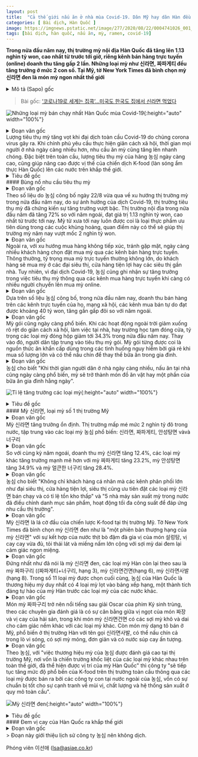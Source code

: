 ```yaml
---
layout: post
title:  "Cả thế giới nấu ăn ở nhà mùa Covid-19. Dân Mỹ hay dân Hàn đều ăn mỳ ở nhà"
categories: [ Bài dịch, Hàn Quốc ]
image: https://imgnews.pstatic.net/image/277/2020/08/22/0004741026_001_20200822093120056.jpg?type=w430
tags: [bài dịch, hàn quốc, nấu ăn, mỳ, ramen, covid-19]
---
```

**Trong nửa đầu năm nay, thị trường mỳ nội địa Hàn Quốc đã tăng lên 1.13 nghìn tỷ won, cao nhất từ trước tới giờ, riêng kênh bán hàng trực tuyến (online) doanh thu tăng gấp 2 lần. Những loại mỳ như 신라면, 짜파게티 đều tăng trưởng ở mức 2 con số. Tại Mỹ, tờ New York Times đã bình chọn mỳ 신라면 đen là món mỳ ngon nhất thế giới**
<details>
  <summary>Mô tả (Sapo) gốc</summary>
  <p>올해 국내 상반기 라면시장 1조1300억 사상 최대, 온라인 매출 2배↑</p>
  <p>신라면, 짜파게티 등 두 자릿수 성장…집콕 확산에 봉지라면 인기</p>
  <p>뉴욕타임즈, 세계서 가장 맛있는 라면으로 '신라면 블랙' 꼽아</p>
</details>

> Bài gốc: [‘코로나19로 세계는 집콕’…미국도 한국도 집에서 신라면 먹었다](https://n.news.naver.com/article/277/0004741026)

![Những loại mỳ bán chạy nhất Hàn Quốc mùa Covid-19](https://imgnews.pstatic.net/image/277/2020/08/22/0004741026_001_20200822093120056.jpg?type=w430){:height="auto" width="100%"}

<details>
  <summary>Đoạn văn gốc</summary>
  <p>[아시아경제 이선애 기자] 신종 코로나바이러스감염증(코로나19) 펜데믹(세계적 대유행)으로 라면 소비가 급증하고 있다. 거리두기로 집에서 지내는 ‘집콕’ 생활이 트렌드가 되면서 라면 수요가 급증하고 있는 것. 특히 세계적으로 농심의 신라면 인기가 고공행진하면서 K푸드(식품 한류)의 위상을 드높이고 있다.</p>
</details>
Lượng tiêu thụ mỳ tăng vọt khi đại dịch toàn cầu Covid-19 do chủng corona virus gây ra. Khi chính phủ yêu cầu thực hiện giãn cách xã hội, thời gian mọi người ở nhà ngày càng nhiều hơn, nhu cầu ăn mỳ cũng tăng lên nhanh chóng. Đặc biệt trên toàn cầu, lượng tiêu thụ mỳ của hãng 농심 ngày càng cao, cũng giúp nâng cao được vị thế của chiến dịch K-food (làn sóng ẩm thực Hàn Quốc) lên các nước trên khắp thế giới.

<details>
  <summary>Tiêu đề gốc</summary>
  <p>라면 소비 폭발적 증가</p>
</details>
#### Bùng nổ nhu cầu tiêu thụ mỳ

<details>
  <summary>Đoạn văn gốc</summary>
  <p>22일 농심이 발표한 올해 상반기 라면시장 트렌드에 따르면 코로나19 영향으로 라면 소비가 늘어나면서 라면시장은 큰 폭의 성장을 보였다. 올 상반기 국내 라면시장은 전년 대비 7.2%가 늘어난 약 1조1300억원 규모를 보이며, 반기 실적으로 역대 최대 기록을 달성했다. 2조원대에서 횡보하는 라면시장에서 이 같은 반짝 성장은 ‘위기에 강한 식품’ 이라는 라면의 특징을 또 한 번 증명했다.
</p>
</details>
Theo số liệu do 농심 công bố ngày 22/8 vừa qua về xu hướng thị trường mỳ trong nửa đầu năm nay, do sự ảnh hưởng của dịch Covid-19, thị trường tiêu thụ mỳ đã chứng kiến sự tăng trưởng vượt bậc. Thị trường nội địa trong nửa đầu năm đã tăng 72% so với năm ngoái, đạt giá trị 1.13 nghìn tỷ won, cao nhất từ trước tới nay. Mỳ từ xưa tới nay luôn được coi là loại thực phẩm ưu tiên dùng trong các cuộc khủng hoảng, quan điểm này có thể sẽ giúp thị trường mỳ năm nay vượt mốc 2 nghìn tỷ won.

<details>
  <summary>Đoạn văn gốc</summary>
  <p>또한 비대면(언택트) 소비가 확산하면서 온라인에서 라면을 주문하는 소비자들도 늘어났다. 라면은 제품 특성상 주로 대형마트나 집 근처 편의점, 슈퍼마켓에서 구매가 이뤄지기 때문에 온라인 판매 비중은 크지 않다. 하지만 코로나19로 소비자들의 장보기가 온라인으로 옮겨가면서 농심의 온라인 라면 판매도 증가했다.</p>
</details>
Ngoài ra, với xu hướng mua hàng không tiếp xúc, tránh gặp mặt, ngày càng nhiều khách hàng chọn đặt mua mỳ qua các kênh bán hàng trực tuyến. Thông thường, tỷ trọng mua mỳ trực tuyến thường không lớn, do khách hàng sẽ mua mỳ ở các đại siêu thị, cửa hàng tiện lợi hay các siêu thị gần nhà. Tuy nhiên, vì đại dịch Covid-19, 농심 cũng ghi nhận sự tăng trưởng trong việc tiêu thụ mỳ thông qua các kênh mua hàng trực tuyến khi càng có nhiều người chuyển lên mua mỳ online.

<details>
  <summary>Đoạn văn gốc</summary>
  <p>농심은 자체 출고데이터 기준, 올해 상반기 국내 라면매출 중 온라인 채널에 판매한 매출은 약 400억원 수준으로 전년 대비 2배 가까이 증가했다고 밝혔다. 소셜커머스에서부터 오픈마켓까지 국내 주요 온라인 채널에서 골고루 매출이 늘었다.</p>
</details>
Dựa trên số liệu 농심 công bố, trong nửa đầu năm nay, doanh thu bán hàng trên các kênh trực tuyến của họ, mạng xã hội, các kênh mua bán tự do đạt được khoảng 40 tỷ won, tăng gần gấp đôi so với năm ngoái. 

<details>
  <summary>Đoạn văn gốc</summary>
  <p>봉지라면의 인기도 높았다. 재택근무, 개학연기 등 거리두기로 야외활동이 크게 줄어들면서 올해 상반기 라면시장 용기면 매출 비중은 34.3%로 떨어졌다. 반면 소비는 봉지면으로 집중됐다. 봉지면은 용기면 대비 저렴한 가격에 양이 많고, 집에서 한끼 식사 대용으로 끓여 먹을 수 있어 위기상황에서 가장 먼저 찾는 비상식량으로 평가받는다.</p>
</details>
Mỳ gói cũng ngày càng phổ biến. Khi các hoạt động ngoài trời giảm xuống rõ rệt do giãn cách xã hội, làm việc tại nhà, hay trường học tạm đóng cửa, tỷ trọng các loại mỳ đóng hộp giảm tới 34.3% trong nửa đầu năm nay. Thay vào đó, người dân tập trung vào tiêu thụ mỳ gói. Mỳ gói từng được coi là nguồn thức ăn khẩn cấp dùng trong các tình huống nguy hiểm bởi giá rẻ khi mua số lượng lớn và có thể nấu chín để thay thế bữa ăn trong gia đình.

<details>
  <summary>Đoạn văn gốc</summary>
  <p>농심 관계자는 “집에 머무르는 시간에 늘어나면서 이른바 집쿡(집에서 요리)이 일상화됐고, 라면도 간식의 개념에서 벗어나 식사나 요리개념으로 자리 잡게 됐다”고 말했다.</p>
</details>
농심 cho biết "Khi thời gian người dân ở nhà ngày càng nhiều, nấu ăn tại nhà cũng ngày càng phổ biến, mỳ sẽ trở thành món đồ ăn vặt hay một phần của bữa ăn gia đình hằng ngày".

![Tỉ lệ tăng trưởng các loại mỳ](https://imgnews.pstatic.net/image/277/2020/08/22/0004741026_003_20200822093120125.jpg?type=w430){:height="auto" width="100%"}

<details>
  <summary>Tiêu đề gốc</summary>
  <p>역시 신라면…미국도, 한국도 1위 라면</p>
</details>
#### Mỳ 신라면, loại mỳ số 1 thị trường Mỹ

<details>
  <summary>Đoạn văn gốc</summary>
  <p>신라면이 스테디셀러 진가를 제대로 발휘했다. 2조원대에 정체된 국내 라면시장이 코로나19를 만나면서 특수를 누렸고, 대부분 신라면, 짜파게티, 안성탕면, 너구리 등 농심 인기제품들로 쏠림현상이 나타났다.</p>
</details>
Mỳ 신라면 tăng trưởng ổn định. Thị trường mấp mé mức 2 nghìn tỷ đô trong nước, tập trung vào các loại mỳ 농심 phổ biến: 신라면, 짜파게티, 안성탕면 vàvà 너구리

<details>
  <summary>Đoạn văn gốc</summary>
  <p>신라면은 올해 상반기 매출이 전년 동기 대비 12.4% 성장했고, 짜파게티는 23.2%, 안성탕면은 34.9%, 얼큰한 너구리는 28.4%의 성장률로 압도적인 우위를 보였다.</p>
</details>
So với cùng kỳ năm ngoái, doanh thu mỳ 신라면 tăng 12.4%, các loại mỳ khác tăng trưởng mạnh mẽ hơn với mỳ 짜파게티 tăng 23.2%, mỳ 안성탕면 tăng 34.9% và mỳ 얼큰한 너구리 tăng 28.4%.

<details>
  <summary>Đoạn văn gốc</summary>
  <p>농심 관계자는 “소비자들뿐만 아니라 대형마트, 편의점, 슈퍼마켓 등 유통채널에서도 가장 잘 팔리고 회전율이 좋은 신라면을 최우선으로 주문했다” 며 “농심은 국내 5개 라면공장을 풀가동하고 생산품목을 조정하면서 수요에 적극 대응했다”고 말했다.</p>
</details>
농심 cho biết "Không chỉ khách hàng cá nhân mà các kênh phân phối lớn như đại siêu thị, cửa hàng tiện lợi, siêu thị cũng ưu tiên đặt các loại mỳ 신라면 bán chạy và có tỉ lệ tồn kho thấp" và "5 nhà máy sản xuất mỳ trong nước đã điều chỉnh danh mục sản phẩm, hoạt động tối đa công suất để đáp ứng nhu cầu thị trường".

<details>
  <summary>Đoạn văn gốc</summary>
  <p>신라면 미국 시장에서도 K푸드로서의 진가를 보였다. 뉴욕타임즈는 신라면블랙을 ‘신라면의 프리미엄 버전’으로 소개하면서 설렁탕 후첨양념이 들어간 진한 소고기 육수와 적절한 매콤함, 슬라이스 마늘과 큼지막한 버섯 조각, 쫄깃한 면발이 주는 훌륭한 식감의 조합을 매력으로 평가했다.</p>
</details>
Mỳ 신라면 là lá cờ đầu của chiến lược K-food tại thị trường Mỹ. Tờ New York Times đã bình chọn mỳ 신라면 đen như là "một phiên bản thượng hạng của mỳ 신라면" với sự kết hợp của nước thịt bò đậm đà gia vị của món 설렁탕, vị cay cay vừa đủ, tỏi thái lát và miếng nấm lớn cộng với sợi mỳ dai đem lại cảm giác ngon miệng.

<details>
  <summary>Đoạn văn gốc</summary>
  <p>신라면블랙에 이어 농심 짜파구리(짜파게티+너구리, 3위), 신라면건면(6위), 신라면사발(8위)이 순위권에 이름을 올리며 눈길을 끌었다. 전체 11개 제품 중 농심 브랜드 4개가 한국 제품으로는 유일하게 랭킹에 오르며 한국 라면의 자존심을 세웠다.</p>
</details>
Đứng nhất như đã nói là mỳ 신라면 đen, các loại mỳ Hàn còn lại theo sau là mỳ 짜파구리 ((짜파게티+너구리, hạng 3), mỳ 신라면건면(hạng 6), mỳ 신라면사발 (hạng 8). Trong số 11 loại mỳ được chọn cuối cùng, 농심 của Hàn Quốc là thương hiệu mỳ duy nhất có 4 loại mỳ lọt vào bảng xếp hạng, một thành tích đáng tự hào của mỳ Hàn trước các loại mỳ của các nước khác.

<details>
  <summary>Đoạn văn gốc</summary>
  <p>‘짜파구리’는 오스카상을 받은 영화 기생충으로 유명해진 라면으로 짜장의 단맛과 매콤한 해물맛이 균형을 이룬다고 평가했고, ‘신라면건면’은 열풍건조된 건면이 다른 제품 대비 쫄깃하고 건강한 맛이라고 설명했다. 미국에서 파는 사발면 형태(Bowl)의 ‘신라면사발’은 한국에서 가장 인기있는 신라면의 용기면으로 전자레인지 조리라 간편하고 얇은 면발과 매콤한 국물이 인상적이라고 언급했다.</p>
</details>
Món mỳ 짜파구리 trở nên nổi tiếng sau giải Oscar của phim Ký sinh trùng, theo các chuyên gia đánh giá là có sự cân bằng giữa vị ngọt của món 짜장 và vị cay của hải sản, trong khi món mỳ 신라면건면 có các sợi mỳ khô và dai cho cảm giác nếm khác với các loại mỳ khác. Còn món mỳ dạng tô bán ở Mỹ, phổ biến ở thị trường Hàn với tên gọi 신라면사발, có thể nấu chín cả trong lò vi sóng, có sợi mỳ mỏng, đơn giản và có nước súp cay ấn tượng. 

<details>
  <summary>Đoạn văn gốc</summary>
  <p>농심 관계자는 “전 세계 라면 격전지인 미국 시장에서 농심 브랜드의 좋은 평가는 곧 한국 라면의 위상과도 연결된다”며 “경쟁 우위의 맛과 품질, 생산시스템을 자랑하는 농심의 해외사업 경쟁력을 바탕으로 세계 시장에서 K푸드의 인기를 지속해서 높여나가겠다”고 말했다.</p>
</details>
Theo 농심, với "việc thương hiệu mỳ của 농심 được đánh giá cao tại thị trường Mỹ, nơi vốn là chiến trường khốc liệt của các loại mỳ khác nhau trên toàn thế giới, đã thể hiện được vị trí của mỳ Hàn Quốc" thì công ty "sẽ tiếp tục tăng mức độ phổ bến của K-food trên thị trường toàn cầu thông qua các loại mỳ được bán ra bởi các công ty con tại nước ngoài của 농심, vốn có sự chuẩn bị tốt cho sự cạnh tranh về mùi vị, chất lượng và hệ thống sản xuất ở quy mô toàn cầu".

![Mỳ 신라면 đen](https://imgnews.pstatic.net/image/277/2020/08/22/0004741026_004_20200822093120161.jpg?type=w430){:height="auto" width="100%"}
<details>
  <summary>Tiêu đề gốc</summary>
  <p>세계 한국의 매운맛 전파</p>
</details>
#### Đem vị cay của Hàn Quốc ra khắp thế giới

<details>
  <summary>Đoạn văn gốc</summary>
  <p>농심이 해외에 처음 수출한 시기는 1971년. 당시 농심은 국내 인기 라면인 소고기라면을 미국에 수출했고 주로 한인 시장에 타깃을 맞췄다. 10여년간 꾸준한 시장을 개척해 1980년대 너구리, 안성탕면, 짜파게티, 신라면 등 농심의 주요 브랜드들이 성공적으로 안착할 수 있었다. 1984년 샌프란시스코에 영업사무소를 만들었으며, 1994년에는 농심의 첫 해외 법인인 미국 법인(LA)을 설립했다.</p>
  <p>농심이 미국 시장에 법인을 세우고 24년만에 주류 시장(메인스트림) 매출이 아시안 시장을 앞질렀다. 작년엔 주류 시장 점유율이 62%로 아시안 시장(38%)을 압도했다. 월마트 등 현지 대형 시장으로 판매를 확대한 것이 주효했다.</p>
  <p>주류 시장 공략의 기폭제가 된 것은 바로 월마트와의 거래다. 신라면이 월마트에 처음 판매된 시기는 2013년. 당시 7개 매장에서 테스트 판매를 시작한 것이 월마트 거래의 시초였다.</p>
  <p>농심 관계자는 “월마트는 제품에 대한 검증이 까다롭기로 유명하고 테스트 판매에서 실패하면 영원히 입점할 수 없다”면서 “회사의 경영 상황까지 확인하기 때문에 세계 수많은 브랜드 중 월마트에 입점되는 제품은 몇 가지 되지 않는다”며 당시 상황을 전했다.</p>
  <p>농심은 월마트 직거래에 힘입어 2017년에 업계 최초로 미국 전역 월마트 전 점포 입점을 완료했다. 4000여개의 월마트 대형매장부터 시작해 소도시 중소형 시장까지 제품 입점을 모두 마쳤다.</p>
  <p>월마트 전 매장에 신라면이 입점된 것은 그만큼 신라면의 브랜드 파워가 글로벌 무대에서 통하고 있다는 것으로 해석된다. 실제로 월마트가 미국 전역에서 판매하는 식품은 코카콜라, 네슬레, 펩시, 켈로그, 하인즈 등 세계적인 식품 브랜드뿐이다. 신라면은 미국 현지에서 글로벌 브랜드와 어깨를 나란히 하며 가치를 인정받은 셈이다.</p>
  <p>세계 최고 유통 기업이 선택했다는 점은 신라면의 가장 큰 경쟁력이 됐다. 이후 신라면은 미 국방부와 국회의사당 등 주요 정부기관 매점에 라면 최초로 입점하는 쾌거도 달성했다.</p>
  <p>농심 관계자는 “2005년 LA공장을 가동하고 10여년 간 서부 및 교포 시장을 중심으로 판매망을 넓혀왔다면, 지금은 동부 대도시를 비롯해 북부 알래스카, 태평양 하와이까지 미국 전역에 유통망을 구축했다”며 “신라면은 이제 한인 사회를 넘어 미국 소비자들이 먼저 알고 사가는 글로벌 제품 대열에 올랐다”고 강조했다.</p>
  <p>한편 농심은 중국과 미국, 일본, 동남아, 유럽 등 전 세계 약 100여개 국가에 라면을 수출하고 있다. 신라면은 대표적인 K푸드로 세계에 한국의 매운맛을 전파하고 있으며, 연간 국내외 약 7600억원의 매출을 올리고 있다.</p>
</details>
> Đoạn này giới thiệu lịch sử công ty 농심 nên không dịch.

Phóng viên 이선애 (lsa@asiae.co.kr)
